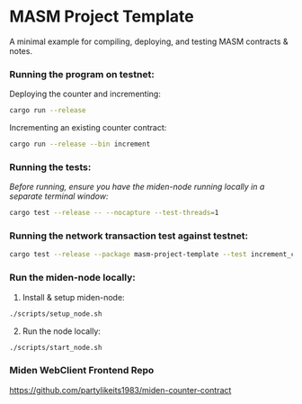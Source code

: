 # MASM Project Template

A minimal example for compiling, deploying, and testing MASM contracts & notes.

### Running the program on testnet:
Deploying the counter and incrementing:
```bash
cargo run --release
```

Incrementing an existing counter contract:
```bash
cargo run --release --bin increment
```

### Running the tests:
*Before running, ensure you have the miden-node running locally in a separate terminal window:*
```bash
cargo test --release -- --nocapture --test-threads=1
```

### Running the network transaction test against testnet:
```bash
cargo test --release --package masm-project-template --test increment_count_test -- increment_counter_with_note --exact --show-output 
```

### Run the miden-node locally:
1) Install & setup miden-node:
```bash
./scripts/setup_node.sh
```

2) Run the node locally: 
```bash
./scripts/start_node.sh
```

### Miden WebClient Frontend Repo

https://github.com/partylikeits1983/miden-counter-contract
